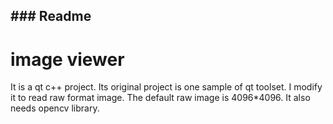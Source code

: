 ﻿﻿﻿﻿### Readme------------------# image viewerIt is a qt c++ project. Its original project is one sample of qt toolset.  I modify it to read raw format image. The default raw image is 4096*4096.It also needs opencv library.